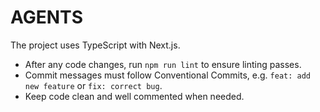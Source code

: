 # AGENTS

The project uses TypeScript with Next.js.

- After any code changes, run `npm run lint` to ensure linting passes.
- Commit messages must follow Conventional Commits, e.g. `feat: add new feature` or `fix: correct bug`.
- Keep code clean and well commented when needed.
